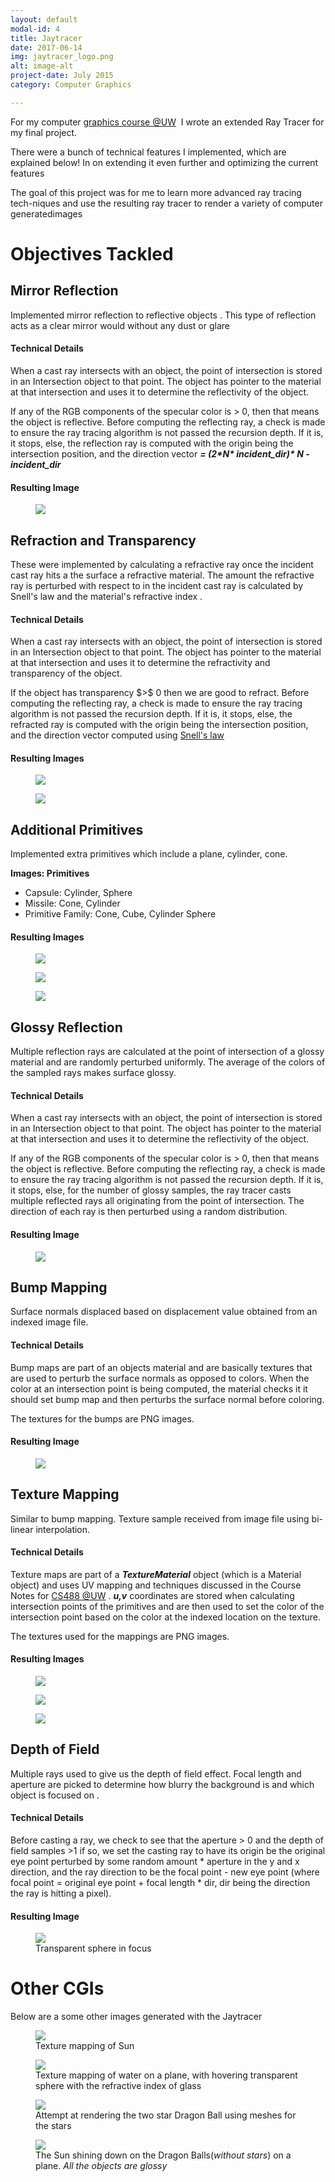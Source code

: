 ```yaml
---
layout: default
modal-id: 4
title: Jaytracer
date: 2017-06-14
img: jaytracer_logo.png
alt: image-alt
project-date: July 2015
category: Computer Graphics

---
```


<p>For my computer <a data-rt-link-type="external" href="https&#58;//www.student.cs.uwaterloo.ca/~cs488/">graphics course @UW</a>&nbsp; I wrote an extended Ray Tracer for my final project.</p>

<p>There were a bunch of technical features I implemented, which are explained below! In on extending it even further and optimizing the current features</p>

<p>The goal of this project was for me to learn more advanced ray tracing tech-niques and use the resulting ray tracer to render a variety of computer generatedimages</p>

<h1>Objectives Tackled</h1>

<h2>Mirror Reflection</h2>

<p>Implemented mirror reflection to reflective objects . This type of reflection acts as a clear mirror would without any dust or glare</p>

<h4>Technical Details</h4>

<p>When a cast ray intersects with an object, the point of intersection is stored in an Intersection object to that point. The object has pointer to the material at that intersection and uses it to determine the reflectivity&nbsp;of the object.</p>

<p>If any of the RGB components of the specular color is &gt; 0, then that means the object is reflective. Before computing the reflecting ray, a check is made to ensure the ray tracing algorithm is not passed the recursion depth. If it is, it stops, else, the reflection ray is computed with the origin being the intersection position, and the direction vector <strong><em>= (2*N* incident_dir)* N - incident_dir</em></strong></p>

<h4>Resulting Image</h4>

<figure><div><img src="https&#58;//daks2k3a4ib2z.cloudfront.net/578f955905b434380f1d4aae/578fc1e8e9a4e4fd0e2d33b6_mirrorreflection.png"></div></figure><h2>Refraction and Transparency </h2><p>These were implemented by calculating a refractive ray once the incident cast ray hits a the surface a refractive material. The amount the refractive ray is perturbed with respect to in the incident cast ray is calculated by Snell's law and the material's refractive index .</p>

<h4>Technical Details</h4>

<p>‍When a cast ray intersects with an object, the point of intersection is stored in an Intersection object to that point. The object has pointer to the material at that intersection and uses it to determine the refractivity and transparency of the object.</p>

<p>If the object has transparency $&gt;$ 0 then we are good to refract. Before computing the reflecting ray, a check is made to ensure the ray tracing algorithm is not passed the recursion depth. If it is, it stops, else, the refracted ray is computed with the origin being the intersection position, and the direction vector computed using <a data-rt-link-type="external" href="https&#58;//en.wikipedia.org/wiki/Snell%27s_law">Snell's law</a></p>

<h4>Resulting Images</h4>

<figure >
<div>
<img src="https&#58;//daks2k3a4ib2z.cloudfront.net/578f955905b434380f1d4aae/578fc32ae9a4e4fd0e2d3ab2_refractionwater.png">
</div>
</figure>

<figure>
<div>
<img src="https&#58;//daks2k3a4ib2z.cloudfront.net/578f955905b434380f1d4aae/578fc351c36943ed2cc2e7a5_refractionglass.png"></div></figure>

<h2>Additional Primitives</h2>
<p>Implemented extra primitives which include a plane, cylinder, cone.</p>
<p><strong>Images&#58; Primitives</strong></p>
<ul>
<li>‍Capsule&#58; Cylinder, Sphere</li>
<li>‍Missile&#58; Cone, Cylinder</li>
<li>Primitive Family&#58; Cone, Cube, Cylinder Sphere</li>
</ul>

<h4>Resulting Images</h4>

<figure>
<div>
<img src="https&#58;//daks2k3a4ib2z.cloudfront.net/578f955905b434380f1d4aae/578fc49ac36943ed2cc2ec6a_capsule.png"></div></figure>
<figure>
<div>
<img src="https&#58;//daks2k3a4ib2z.cloudfront.net/578f955905b434380f1d4aae/578fc4a6c36943ed2cc2ecbd_missile.png"></div></figure><figure>
<div>
<img src="https&#58;//daks2k3a4ib2z.cloudfront.net/578f955905b434380f1d4aae/578fc4afeee2a4082db75d85_primitivesRefl.png"></div>
</figure>

<h2>Glossy Reflection</h2>

<p>Multiple reflection rays are calculated at the point of intersection of a glossy material and are randomly perturbed uniformly. The average of the colors of the sampled rays makes surface glossy.</p>

<h4>Technical Details</h4>

<p>‍When a cast ray intersects with an object, the point of intersection is stored in an Intersection object to that point. The object has pointer to the material at that intersection and uses it to determine the reflectivity of the object.</p>

<p>If any of the RGB components of the specular color is &gt; 0, then that means the object is reflective. Before computing the reflecting ray, a check is made to ensure the ray tracing algorithm is not passed the recursion depth. If it is, it stops, else, for the number of glossy samples, the ray tracer casts multiple reflected rays all originating from the point of intersection. The direction of each ray is then perturbed using a random distribution.</p>
<h4>Resulting Image</h4>
<figure>
<div>
<img src="https&#58;//daks2k3a4ib2z.cloudfront.net/578f955905b434380f1d4aae/578fc4d2eee2a4082db75d8d_glossyreflection.png"></div></figure>

<h2>Bump Mapping</h2>

<p>Surface normals displaced based on displacement value obtained from an indexed image file.</p>

<h4>Technical Details</h4>
<p>Bump maps are part of an objects material and are basically textures that are used to perturb the surface normals as opposed to colors. When the color at an intersection point is being computed, the material checks it it should set bump map and then perturbs the surface normal before coloring.</p>

<p>The textures for the bumps are PNG images.</p>
<h4>Resulting Image</h4>
<figure><div><img src="https&#58;//daks2k3a4ib2z.cloudfront.net/578f955905b434380f1d4aae/578fc57a05b434380f1df311_moonBump.png"></div></figure>

<h2>Texture Mapping</h2>

<p>Similar to bump mapping. Texture sample received from image file using bi-linear interpolation.</p>

<h4>Technical Details</h4>

<p>Texture maps are part of a <strong><em>TextureMaterial</em></strong> object (which is a Material object) and uses UV mapping and techniques discussed in the Course Notes for <a data-rt-link-type="external" href="https&#58;//www.student.cs.uwaterloo.ca/~cs488/">CS488 @UW</a>&nbsp;. <em><strong>u,v</strong></em> coordinates are stored when calculating intersection points of the primitives and are then used to set the color of the intersection point based on the color at the indexed location on the texture.</p>

<p>The textures used for the mappings are PNG images.</p>

<h4>Resulting Images</h4><figure>
<div><img src="https&#58;//daks2k3a4ib2z.cloudfront.net/578f955905b434380f1d4aae/578fc641a38f95ac5e9b6ea8_moonTexture.png"></div></figure><figure><div><img src="https&#58;//daks2k3a4ib2z.cloudfront.net/578f955905b434380f1d4aae/578fc64ba38f95ac5e9b6eac_motherEarthF.png"></div></figure><figure><div><img src="https&#58;//daks2k3a4ib2z.cloudfront.net/578f955905b434380f1d4aae/578fc656337a79e75e966db8_motherEarth1.png"></div></figure>

<h2>Depth of Field</h2>
<p>Multiple rays used to give us the depth of field effect. Focal length and aperture are picked to determine how blurry the background is and which object is focused on .</p>

<h4>Technical Details</h4>

<p>Before casting a ray, we check to see that the aperture &gt; 0 and the depth of field samples &gt;1 if so, we set the casting ray to have its origin be the original eye point perturbed by some random amount * aperture in the y and x direction, and the ray direction to be the focal point - new eye point (where focal point = original eye point + focal length * dir, dir being the direction the ray is hitting a pixel).</p>

<h4>Resulting Image</h4>
<figure>
<div>
<img src="https&#58;//daks2k3a4ib2z.cloudfront.net/578f955905b434380f1d4aae/578fc6bae9a4e4fd0e2d44a7_dof.png">
</div>
<figcaption>Transparent sphere in focus</figcaption>
</figure>
<h1>Other CGIs</h1>

<p>Below are a some other images generated with the Jaytracer</p>

<figure class="w-richtext-align-fullwidth" style="max-width&#58; 100%;" data-rt-type="image" data-rt-align="fullwidth" data-rt-max-width="">
<div>
<img src="https&#58;//daks2k3a4ib2z.cloudfront.net/578f955905b434380f1d4aae/578fc77ca38f95ac5e9b73c2_cgi0.png">
</div>
<figcaption>Texture mapping of Sun</figcaption>
</figure>

<figure>
<div>
<img src="https&#58;//daks2k3a4ib2z.cloudfront.net/578f955905b434380f1d4aae/578fc785e9a4e4fd0e2d462b_cgi00.png">
</div>
<figcaption>Texture mapping of water on a plane, with hovering transparent sphere with the refractive index of glass
</figcaption>
</figure>
<figure >
<div>
<img src="https&#58;//daks2k3a4ib2z.cloudfront.net/578f955905b434380f1d4aae/578fc791c36943ed2cc2fca5_cgi1.png"></div>
<figcaption>Attempt at rendering the two star Dragon Ball using meshes for the stars</figcaption></figure>
<figure>
<div>
<img src="https&#58;//daks2k3a4ib2z.cloudfront.net/578f955905b434380f1d4aae/578fbcd3a38f95ac5e9b4fb5_jaytracertn.png">
</div>
<figcaption>The Sun shining down on the Dragon Balls(<em>without stars</em>) on a plane. <em>All the objects are glossy</em>
</figcaption>
</figure>